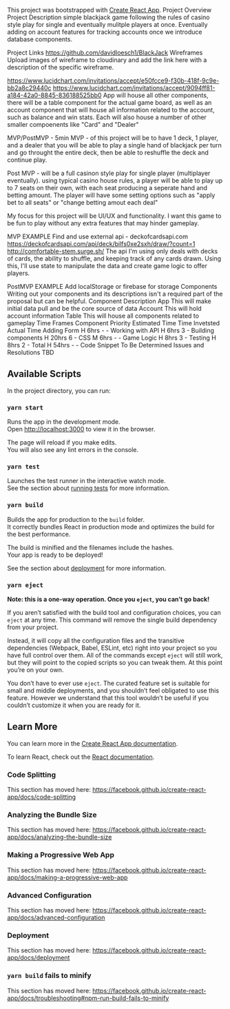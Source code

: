 This project was bootstrapped with [Create React App](https://github.com/facebook/create-react-app).
Project Overview
Project Description
simple blackjack game following the rules of casino style play for single and eventually mulitple players at once. Eventually adding on account features for tracking accounts once we introduce database components.

Project Links
https://github.com/davidloesch1/BlackJack
Wireframes
Upload images of wireframe to cloudinary and add the link here with a description of the specific wireframe.

https://www.lucidchart.com/invitations/accept/e50fcce9-f30b-418f-9c9e-bb2a8c29440c
https://www.lucidchart.com/invitations/accept/9094ff81-a184-42a0-8845-836188525bb0
App will house all other components, there will be a table component for the actual game board, as well as an account component that will house all information related to the account, such as balance and win stats. Each will also house a number of other smaller compoenents like "Card" and "Dealer"

MVP/PostMVP - 5min
MVP - of this project will be to have 1 deck, 1 player, and a dealer that you will be able to play a single hand of blackjack per turn and go throught the entire deck, then be able to reshuffle the deck and continue play.

Post MVP - will be a full casinon style play for single player (multiplayer eventually). using typical casino house rules, a player will be able to play up to 7 seats on their own, with each seat producing a seperate hand and betting amount. The player will have some setting options such as "apply bet to all seats" or "change betting amout each deal"

My focus for this project will be UI/UX and functionality. I want this game to be fun to play without any extra features that may hinder gameplay.

MVP EXAMPLE
Find and use external api - deckofcardsapi.com
https://deckofcardsapi.com/api/deck/bilfs0xe2sxh/draw/?count=1
http://comfortable-stem.surge.sh/
The api I'm using only deals with decks of cards, the ability to shuffle, and keeping track of any cards drawn. Using this, I'll use state to manipulate the data and create game logic to offer players.

PostMVP EXAMPLE
Add localStorage or firebase for storage
Components
Writing out your components and its descriptions isn't a required part of the proposal but can be helpful.
Component	Description
App	This will make initial data pull and be the core source of data
Account	This will hold account information
Table	This will house all components related to gameplay
Time Frames
Component	Priority	Estimated Time	Time Invetsted	Actual Time
Adding Form	H	6hrs	-	-
Working with API	H	6hrs	3	-
Building components	H	20hrs	6	-
CSS	M	6hrs	-	-
Game Logic	H	8hrs	3	-
Testing	H	8hrs	2	-
Total	H	54hrs	-	-
Code Snippet
To Be Determined
Issues and Resolutions
TBD

## Available Scripts

In the project directory, you can run:

### `yarn start`

Runs the app in the development mode.<br />
Open [http://localhost:3000](http://localhost:3000) to view it in the browser.

The page will reload if you make edits.<br />
You will also see any lint errors in the console.

### `yarn test`

Launches the test runner in the interactive watch mode.<br />
See the section about [running tests](https://facebook.github.io/create-react-app/docs/running-tests) for more information.

### `yarn build`

Builds the app for production to the `build` folder.<br />
It correctly bundles React in production mode and optimizes the build for the best performance.

The build is minified and the filenames include the hashes.<br />
Your app is ready to be deployed!

See the section about [deployment](https://facebook.github.io/create-react-app/docs/deployment) for more information.

### `yarn eject`

**Note: this is a one-way operation. Once you `eject`, you can’t go back!**

If you aren’t satisfied with the build tool and configuration choices, you can `eject` at any time. This command will remove the single build dependency from your project.

Instead, it will copy all the configuration files and the transitive dependencies (Webpack, Babel, ESLint, etc) right into your project so you have full control over them. All of the commands except `eject` will still work, but they will point to the copied scripts so you can tweak them. At this point you’re on your own.

You don’t have to ever use `eject`. The curated feature set is suitable for small and middle deployments, and you shouldn’t feel obligated to use this feature. However we understand that this tool wouldn’t be useful if you couldn’t customize it when you are ready for it.

## Learn More

You can learn more in the [Create React App documentation](https://facebook.github.io/create-react-app/docs/getting-started).

To learn React, check out the [React documentation](https://reactjs.org/).

### Code Splitting

This section has moved here: https://facebook.github.io/create-react-app/docs/code-splitting

### Analyzing the Bundle Size

This section has moved here: https://facebook.github.io/create-react-app/docs/analyzing-the-bundle-size

### Making a Progressive Web App

This section has moved here: https://facebook.github.io/create-react-app/docs/making-a-progressive-web-app

### Advanced Configuration

This section has moved here: https://facebook.github.io/create-react-app/docs/advanced-configuration

### Deployment

This section has moved here: https://facebook.github.io/create-react-app/docs/deployment

### `yarn build` fails to minify

This section has moved here: https://facebook.github.io/create-react-app/docs/troubleshooting#npm-run-build-fails-to-minify
